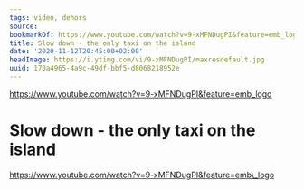 ```yaml
---
tags: video, dehors
source:
bookmarkOf: https://www.youtube.com/watch?v=9-xMFNDugPI&feature=emb_logo
title: Slow down - the only taxi on the island
date: '2020-11-12T20:45:00+02:00'
headImage: https://i.ytimg.com/vi/9-xMFNDugPI/maxresdefault.jpg
uuid: 170a4965-4a9c-49df-bbf5-d8068218952e
---
```


https://www.youtube.com/watch?v=9-xMFNDugPI&feature=emb_logo

# Slow down - the only taxi on the island
https://www.youtube.com/watch?v=9-xMFNDugPI&feature=emb\_logo
